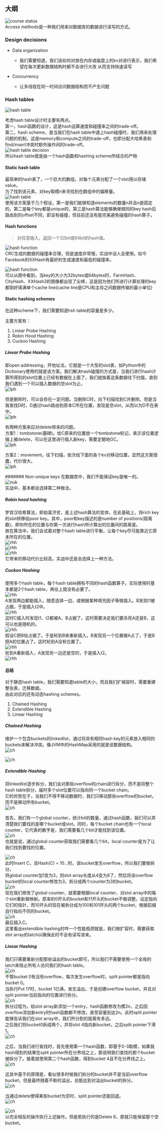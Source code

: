 ## 大纲

![course status](figs/C6/total.png)  
Access methods是一种我们用来对数据库的数据进行读写的方式。

### Design decisions
-	Data organization
	-	我们需要知道，我们该如何对放在内存或磁盘上的kv对进行表示，我们希望在每次更新数据结构时都不会进行大改 从而支持快速读写

-	Concurrency
	-	让多线程在同一时间访问数据结构而不产生问题


### Hash tables
![hash table](figs/C6/hash-tables.png)  

考虑hash table设计时主要有两点。  
第一，hash函数的设计，这是hash运算速度和碰撞率之间的trade-off。  
第二，hash scheme，是当我们在hash table中遇上hash碰撞时，我们用来处理问题的机制，这是memory和compute之间的trade-off，也即分配大哈希表和find/insert冲突时额外操作间的trade-off。  
![hash table decision](figs/C6/hash-table-decision.png)  
所以hash table就是由一个hash函数和hashing scheme所结合的产物

#### Static hash table
最简单的hash表了，一个巨大的数组，对每个元素分配了一个slot用以存储value。  
为了找到该元素，对key取模n来寻找到在数组中的偏移量。  
![hash table](figs/C6/static-hash-tables.png)  
使用该方案基于几个假设，第一是我们能够知道elements的数量n并且n是固定的，第二是每个key都是unique的，第三是hash算法能够确保相同的key hash后路由到的offset不同，即没有碰撞，但目前还没有能完美避免碰撞的hash算子。


#### Hash functions
>对任意输入，返回一个32bit或64bit的hash值。  

![hash function](figs/C6/hash-function.png)  
CRC生成的数据的碰撞率合理，但是速度非常慢，实战中没人会使用。如今Facebook的XXHash有最好的生成速度和最低的碰撞率。  

![hash function](figs/C6/hash-function-benchmark.png)  
可以从图中看到，当key的大小为32bytes或64bytes时，FarmHash、CityHash、XXHash3的图像都出现了尖峰，这是因为他们所进行计算处理的key都刚好填满单个cache line(cache line是CPU和主存之间数据传输的最小单位)


#### Static hashing schemes
在这种scheme下，我们需要知道hsh table的容量是多少。  

主要方案有：

1.	Linear Probe Hashing
2.	Robin Hood Hashing
3.	Cuckoo Hashing

##### Linear Probe Hashing
即open addressing，开地址法，它就是一个大型的slot表，如Python中的Dictionary使用的就是该方案。我们解决hash碰撞的方式是，当我们进行hash计算所得到的slot位置上已经有数据在上面了，我们就挨着这条数据往下扫描，直到我们遇到一个可以插入数据的空slot为止。  
![lph](figs/C6/linear-probe-hashing.png)  

但是删除时，可以会存在一定问题。当删除C时，向下扫描找到C并删除。但是当我查找D时，D通过hash路由到原本C所在位置，发现是空slot，从而以为D不在表中。  
![lph](figs/C6/linear-probe-hashing2.png)  

有两种方案来应对delete带来的问题。  
方案1：tombstone(墓碑)。给C原来的位置放一个tombstone标记，表示该位置逻辑上被delete，可以在这里进行插入新key，需要定期地GC。  
![lph](figs/C6/linear-probe-hashing3.png)  

方案2：movement。往下扫描，依次给下面的各个kv对移动位置，显然这方案很蠢，代价很大。  
![lph](figs/C6/linear-probe-hashing4.png)  


####### Non-unique keys
在数据库中，我们不能保证key是唯一的。  
![nuk](figs/C6/non-unique-keys.png)  
实战中，基本都会选择第二种做法。  



##### Robin hood hashing
罗宾汉哈希算法，即劫富济贫，是上述hash算法的变体，在此基础上，将rich key的slot转移给poor key。其中，poor和key描述的是number of positions(距离数)，即你所在的位置与你第一次进行hash所计算出的位置间的距离差。  
故在算法中，我们会试着对整个hash table进行平衡，让每个key尽可能靠近它原本所在的位置。  
![rhh](figs/C6/robin-hood-hashing0.png)  
![rhh](figs/C6/robin-hood-hashing.png)  
![rhh](figs/C6/robin-hood-hashing2.png)  
它带来的移动代价比较高，实战中还是会选择上一种方法。


##### Cuckoo Hashing
使用多个hash table，每个hash table拥有不同的hash函数算子。实际使用时基本都是2个hash table，再往上就没有必要了。  
![rhh](figs/C6/cuckoo-hashing.png)  
A发现两边都能插入，随意选择一边，或根据某种填充因子等做插入。B发现t1被占据，于是插入t2中。  
![rhh](figs/C6/cuckoo-hashing2.png)  
这时C插入时发现t1、t2都被A、B占据了。这时需要决定我们要杀死A还是B，这可以也是随机的。  
![rhh](figs/C6/cuckoo-hashing3.png)  
假设C把B给占据了。于是轮到B来重新插入。B发现另一个位置被A占了，于是B把A的位置占了。这时轮到A没有位置了。    
![rhh](figs/C6/cuckoo-hashing4.png)  
轮到A重新插入，A发现另一边还是空的，于是插入t2。  
![rhh](figs/C6/cuckoo-hashing5.png)  


#### 总结
对于静态hash table，我们需要知道table的大小，而且我们扩缩容时，需要重建整张表，迁移数据。  
由此对应的还有动态hashing schemes。  

1.	Chained Hashing
2.	Extendible Hashing
3.	Linear Hashing


##### Chained Hashing
维护一个包含buckets的linkedlist，通过将具有相同hash key的元素放入相同的buckets来解决冲突。像JVM中的HashMap采用的就是该数据结构。  
![ch](figs/C6/chained-hashing.png)  


![ch](figs/C6/chained-hashing2.png)  

##### Extendible Hashing
将linkedlist逐步拆分，我们会对那些overflow的chain进行拆分，而不是将整个hash table拆分，届时多个slot位置可以指向同一个bucket chain。  
它的优势在于，当我们不得不移动数据时，我们只移动那些overflow的bucket，而不是移动所有bucket。  
![ch](figs/C6/extendible-hashing.png)  

首先，我们有一个global counter，统计bit的数量，通过hash函数，我们可以弄清楚我们要找的是哪个bucket或slot。同时，每个bucket chain也有一个local counter，它代表的数字是，我们需要看几个bit才能找到该位置。  
![ch](figs/C6/extendible-hashing2.png)  
也就是说，通过global counter获取我们需要看几个bit，local counter是为了让我们找到要找的位置。  

![ch](figs/C6/extendible-hashing3.png)  
此时Insert C，且Hash(C) = 10...时，该bucket发生overflow，所以我们要做拆分。  
将global counter加1变为3，则slot array长度从4变为8了，然后将该overflow bucket的local counter修改为3，拆分成两个counter为3的bucket。  
![ch](figs/C6/extendible-hashing4.png)  
现在我们修改了global counter，就需要根据local counter，对slot array中的每个slot重新做映射。原来的0开头的bucket和11开头的bucket不做调整，设定指向它们的指针，而10开头的现在被拆分成为100和101开头的两个bucket，根据前缀自行指向不同的bucket。  
![ch](figs/C6/extendible-hashing5.png)  
最后插入C。  
这里看出extendible hashing村咋一个性能瓶颈就是，我们做扩容时，需要获取slot array的latch以确保此时不会有读写进来。  


##### Linear Hashing
我们只需要重新分配那些溢出的bucket即可，所以我们不需要使用一个全局的latch来阻止所有人访问我们的hash table。  
![ch](figs/C6/linear-hashing.png)  
不管bucket 0有没有overflow，每次发生overflow时，split pointer都是指向bucket 0。  
当执行Put 17时，bucket 1已满，发生溢出，于是创建overflow bucket，并且对split pointer当前指向的位置进行拆分。  
![ch](figs/C6/linear-hashing2.png)  
拆分过程为，给slot array新添加一个entry，hash函数修改为模2n，之后因overflow添加新entry时hash函数都不修改，直至容量到达2n。此时split pointer能够告诉我们在slot array中，我们所分割的距离有多远。  
之后我们将bucket0拆成两个，并将slot 4指向新bucket，之后split pointer下滑1。  
![ch](figs/C6/linear-hashing3.png)  

之后，当我们进行查找时，首先使用第一个hash函数，即基于0-3取模，如果我hash得到的结果在split pointer所在分界线之上，那说明我们查找的那个bucket被拆分了。接着就使用第二个hash函数，得到bucket 4且不在分界线之上。  
![ch](figs/C6/linear-hashing4.png)  

这其中基于的原理是，看似很多时候我们拆分的bucket并不是当前overflow bucket，但是最终随着不断的溢出，总能达到对溢出bucket的拆分。  
![ch](figs/C6/linear-hashing5.png)  

当通过delete使得某些bucket为空时，split pointer还能回退。  
![ch](figs/C6/linear-hashing6.png)  

![ch](figs/C6/linear-hashing7.png)  
以完全相反的操作执行上述操作。但是若执行的是Delete 6，那就只能保留那个空bucket。  